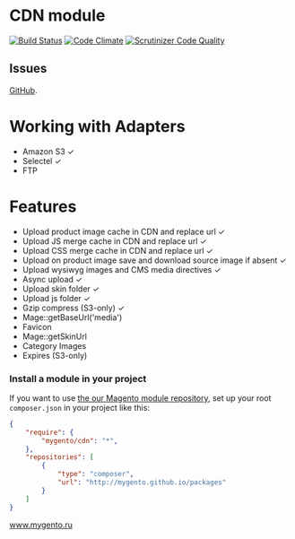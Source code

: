 CDN module
==========
[![Build Status](https://travis-ci.org/mygento/cdn.svg?branch=master)](https://travis-ci.org/mygento/cdn) [![Code Climate](https://codeclimate.com/github/mygento/cdn/badges/gpa.svg)](https://codeclimate.com/github/mygento/cdn) [![Scrutinizer Code Quality](https://scrutinizer-ci.com/g/mygento/cdn/badges/quality-score.png?b=master)](https://scrutinizer-ci.com/g/mygento/cdn/?branch=master)

Issues
-------
[GitHub](https://github.com/mygento/cdn/issues).

Working with Adapters
========
- Amazon S3 ✓
- Selectel ✓
- FTP



Features
========
- Upload product image cache in CDN and replace url ✓
- Upload JS merge cache in CDN and replace url ✓
- Upload CSS merge cache in CDN and replace url ✓
- Upload on product image save and download source image if absent ✓
- Upload wysiwyg images and CMS media directives ✓
- Async upload ✓
- Upload skin folder ✓
- Upload js folder ✓
- Gzip compress (S3-only) ✓
- Mage::getBaseUrl('media')
- Favicon
- Mage::getSkinUrl
- Category Images
- Expires (S3-only)



### Install a module in your project
If you want to use [the our Magento module repository](http://mygento.github.io/packages),
set up your root ```composer.json``` in your project like this:

```json
{
    "require": {
        "mygento/cdn": "*",
    },
    "repositories": [
        {
            "type": "composer",
            "url": "http://mygento.github.io/packages"
        }
    ]
}
```

www.mygento.ru
